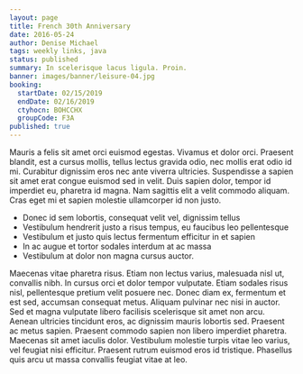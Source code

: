 ```yaml
---
layout: page
title: French 30th Anniversary
date: 2016-05-24
author: Denise Michael
tags: weekly links, java
status: published
summary: In scelerisque lacus ligula. Proin.
banner: images/banner/leisure-04.jpg
booking:
  startDate: 02/15/2019
  endDate: 02/16/2019
  ctyhocn: BOHCCHX
  groupCode: F3A
published: true
---
```

Mauris a felis sit amet orci euismod egestas. Vivamus et dolor orci. Praesent blandit, est a cursus mollis, tellus lectus gravida odio, nec mollis erat odio id mi. Curabitur dignissim eros nec ante viverra ultricies. Suspendisse a sapien sit amet erat congue euismod sed in velit. Duis sapien dolor, tempor id imperdiet eu, pharetra id magna. Nam sagittis elit a velit commodo aliquam. Cras eget mi et sapien molestie ullamcorper id non justo.

* Donec id sem lobortis, consequat velit vel, dignissim tellus
* Vestibulum hendrerit justo a risus tempus, eu faucibus leo pellentesque
* Vestibulum et justo quis lectus fermentum efficitur in et sapien
* In ac augue et tortor sodales interdum at ac massa
* Vestibulum at dolor non magna cursus auctor.

Maecenas vitae pharetra risus. Etiam non lectus varius, malesuada nisl ut, convallis nibh. In cursus orci et dolor tempor vulputate. Etiam sodales risus nisl, pellentesque pretium velit posuere nec. Donec diam ex, fermentum et est sed, accumsan consequat metus. Aliquam pulvinar nec nisi in auctor. Sed et magna vulputate libero facilisis scelerisque sit amet non arcu. Aenean ultricies tincidunt eros, ac dignissim mauris lobortis sed. Praesent ac metus sapien. Praesent commodo sapien non libero imperdiet pharetra. Maecenas sit amet iaculis dolor. Vestibulum molestie turpis vitae leo varius, vel feugiat nisi efficitur. Praesent rutrum euismod eros id tristique. Phasellus quis arcu ut massa convallis feugiat vitae at leo.
